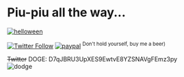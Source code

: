 # Piu-piu all the way...

[![helloween](https://github.com/vaniacer/piu-piu-SH/assets/18072680/f7aecc01-e1e5-4917-abc6-9fa4944dc602)](https://github.com/vaniacer/piu-piu-SH)

[![Twitter Follow](https://img.shields.io/twitter/follow/Vaniacer?style=social)](https://twitter.com/Vaniacer)
[![paypal](https://img.shields.io/badge/Donate-PayPal-green.svg)](https://paypal.me/sshto?locale.x=en_US) <sup>Don't hold yourself, buy me a beer)</sup>

~~Twitter~~ DOGE: D7qJBRU3UpXES9EwtvE8YZSNAVgFEmz3py</br>
![dodge](https://user-images.githubusercontent.com/18072680/229992296-f415eadb-645b-4229-81c7-e269485c635d.png)
